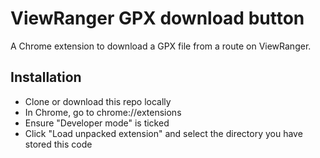# ViewRanger GPX download button

A Chrome extension to download a GPX file from a route on ViewRanger.

## Installation

* Clone or download this repo locally
* In Chrome, go to chrome://extensions
* Ensure "Developer mode" is ticked
* Click "Load unpacked extension" and select the directory you have stored this code
